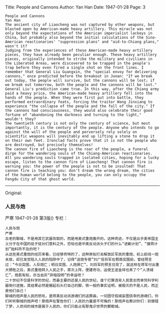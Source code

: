 Title: People and Cannons
Author: Yan Han
Date: 1947-01-28
Page: 3

    People and Cannons
    Yan Han
    The ancient city of Liaocheng was not captured by other weapons, but blasted open by American-made heavy artillery. This miracle was not only beyond the expectations of the American imperialist lackeys in China, but probably also beyond the initial calculations of the Sino-American reactionaries' "suppression plans" and "aid-to-Chiang plans," wasn't it?
    Judging from the experiences of these American-made heavy artillery pieces, they have already been peculiar enough. These heavy artillery pieces, originally intended to strike the military and civilians in the Liberated Areas, were discovered to be trapped in the people's trap before they even fired a single shot on the front lines. I remember that General Liu Guangxin, the "special envoy for delivering cannons," once predicted before the breakout in Junan: "If we break out today, the people will survive, but the cannons will be lost; if we break out tomorrow, both the people and the cannons will be lost." General Liu's prediction came true. In this way, after the Chiang army paid a heavy price, the American-made heavy artillery fell into the hands of the people. When they were first put into battle, they performed extraordinary feats, forcing the traitor Wang Jinxiang to experience "the collapse of the people and the fall of the city." If the cannons had consciousness, they would also celebrate their good fortune of "abandoning the darkness and turning to the light," wouldn't they?
    The twentieth century is not only the century of science, but most importantly, it is the century of the people. Anyone who intends to go against the will of the people and perversely rely solely on scientific weapons will inevitably end up lifting a stone to drop it on their own feet. Ironclad facts prove that it is not the people who are destroyed, but precisely themselves!
    The cannon fire of Liaocheng is the roar of the people, a funeral dirge for the wandering souls of the Chiang-American reactionaries. All you wandering souls trapped in isolated cities, hoping for a lucky escape, listen to the cannon fire of Liaocheng! That cannon fire is warning you: the power of the people is not to be insulted! That cannon fire is teaching you: don't dream the wrong dream, the cities of the human world belong to the people, you can only occupy the Fengdu City of that ghost world.



<hr /> 

Original: 


### 人民与炮
严寒
1947-01-28
第3版()
专栏：

    人民与炮
    严寒
    古老的聊城，不是用其它武器攻取的，而是用美式重炮轰开的，这种奇迹，不仅是出乎美帝国主义分子在中国的徒子徒孙们意料之外，恐怕也是中美反动派头子们的什么“进剿计划”、“援蒋计划”始料所不及的吧？
    从这些美式重炮的经历来看，已经够奇特的了，这种原拟打击解放区军民的重炮，初上前线一炮未放，却已发觉陷入人民的陷阱中了，记得“送炮专使”刘广信将军在鄄南突围前，曾经预言过：“今日突围，人存炮亡；明日突围，人炮俱亡”。刘将军的预言兑现了，就这样在蒋军付出重大牺牲之后，美式重炮转入人民之手，首次上阵，便建奇功，迫使王逆金祥也来了个“人溃城亡”，炮若有知，亦当自庆“弃暗投明”的幸运吧？
    二十世纪不仅是科学的世纪，而最主要的还是人民的世纪，谁个打算违背人民意志而单凭科学利器倒行逆施，其结果必然是搬起石头打自己的脚，铁一般的事实证明，被毁灭的不是人民，而正是他们自己！
    聊城的炮声是人民的怒吼，是蒋美反动派游魂们的送葬曲，一切困守孤城妄图侥幸的游魂们，你们听听聊城的炮声吧！那炮声在警告你们：人民的力量是不可侮的！那炮声在教训你们：别做错了梦，人世间的城市是属于人民的，你们只能占有那鬼＠世界的酆都城。
